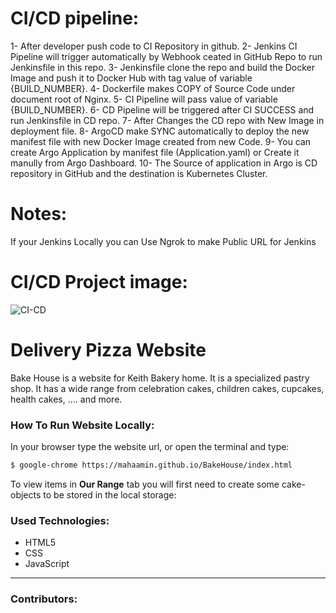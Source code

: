 # CI/CD pipeline:
1- After developer push code to CI Repository in github.
2- Jenkins CI Pipeline will trigger automatically by Webhook ceated in GitHub Repo to run Jenkinsfile in this repo.
3- Jenkinsfile clone the repo and build the Docker Image and push it to Docker Hub with tag value of variable {BUILD_NUMBER}.
4- Dockerfile makes COPY of Source Code under document root of Nginx.
5- CI Pipeline will pass value of variable {BUILD_NUMBER}.
6- CD Pipeline will be triggered after CI SUCCESS and run Jenkinsfile in CD repo.
7- After Changes the CD repo with New Image in deployment file.
8- ArgoCD make SYNC automatically to deploy the new manifest file with new Docker Image created from new Code.
9- You can create Argo Application by manifest file (Application.yaml) or Create it manully from Argo Dashboard.
10- The Source of application in Argo is CD repository in GitHub and the destination is Kubernetes Cluster.
# Notes:
If your Jenkins Locally you can Use Ngrok to make Public URL for Jenkins

# CI/CD Project image:

![CI-CD](https://github.com/MahmoudG27/CI-APP/assets/133862420/01cecac8-8396-4424-a404-70a5d74b9b55)

# Delivery Pizza Website

Bake House is a website for Keith Bakery home. It is a specialized pastry shop. It has a wide range from celebration cakes, children cakes, cupcakes, health cakes, .... and more.

### How To Run Website Locally:

In your browser type the website url, or open the terminal and type: 
``` sh
$ google-chrome https://mahaamin.github.io/BakeHouse/index.html
```
To view items in **Our Range** tab you will first need to create some cake-objects to be stored in the local storage:


### Used Technologies:
* HTML5
* CSS
* JavaScript

***

### Contributors:
